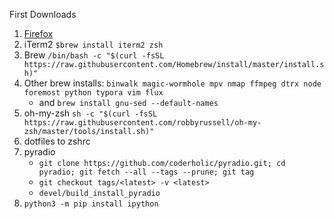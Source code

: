 First Downloads

1. [Firefox](https://www.mozilla.org/en-US/firefox/)
2. iTerm2 `$brew install iterm2 zsh`
3. Brew `/bin/bash -c "$(curl -fsSL https://raw.githubusercontent.com/Homebrew/install/master/install.sh)"`
4. Other brew installs: `binwalk magic-wormhole mpv nmap ffmpeg dtrx node foremost python typora vim flux`
   - and `brew install gnu-sed --default-names`
4. oh-my-zsh `sh -c "$(curl -fsSL https://raw.githubusercontent.com/robbyrussell/oh-my-zsh/master/tools/install.sh)"`
5. dotfiles to zshrc
6. pyradio
    - `git clone https://github.com/coderholic/pyradio.git; cd pyradio; git fetch --all --tags --prune; git tag`
    - `git checkout tags/<latest> -v <latest>`
    - `devel/build_install_pyradio`
7. `python3 -m pip install ipython`
